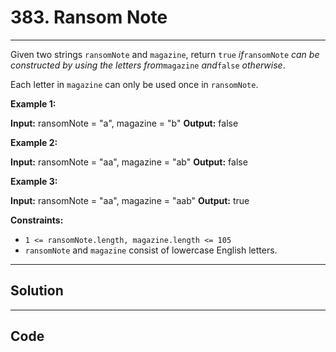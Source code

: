 # 383. Ransom Note

---

Given two strings `ransomNote` and `magazine`, return `true` _if_`ransomNote` _can be constructed by using the letters from_`magazine` _and_`false` _otherwise_.

Each letter in `magazine` can only be used once in `ransomNote`.

 

**Example 1:**


**Input:** ransomNote = "a", magazine = "b"
**Output:** false


**Example 2:**


**Input:** ransomNote = "aa", magazine = "ab"
**Output:** false


**Example 3:**


**Input:** ransomNote = "aa", magazine = "aab"
**Output:** true


 

**Constraints:**

  * `1 <= ransomNote.length, magazine.length <= 105`
  * `ransomNote` and `magazine` consist of lowercase English letters.

---

## Solution



---

## Code
```python


```